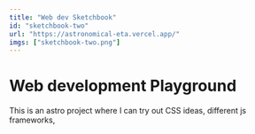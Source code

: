 ```yaml
---
title: "Web dev Sketchbook"
id: "sketchbook-two"
url: "https://astronomical-eta.vercel.app/"
imgs: ["sketchbook-two.png"]
---
```


# Web development Playground

This is an astro project where I can try out CSS ideas, different js frameworks,
